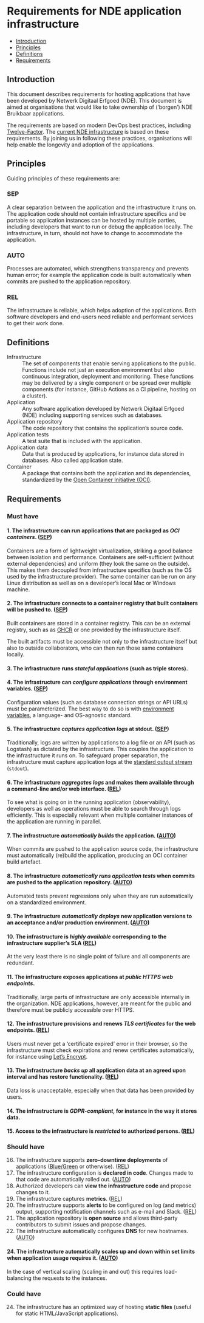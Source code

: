 # Requirements for NDE application infrastructure

* [Introduction](#introduction)
* [Principles](#principles)
* [Definitions](#definitions)
* [Requirements](#requirements)

## Introduction

This document describes requirements for hosting applications that have been developed by Netwerk Digitaal Erfgoed (NDE).
This document is aimed at organisations that would like to take ownership of (‘borgen’) NDE Bruikbaar applications.

The requirements are based on modern DevOps best practices, including [Twelve-Factor](https://12factor.net).
The [current NDE infrastructure](https://github.com/netwerk-digitaal-erfgoed/infrastructure) is based on these requirements.
By joining us in following these practices,
organisations will help enable the longevity and adoption of the applications.

## Principles

Guiding principles of these requirements are:

### SEP

A clear separation between the application and the infrastructure it runs on. 
The application code should not contain infrastructure specifics and be portable so application instances can be hosted by multiple parties, including developers that want to run or debug the application locally.
The infrastructure, in turn, should not have to change to accommodate the application.

### AUTO 

Processes are automated, which strengthens transparency and prevents human error;
for example the application code is built automatically when commits are pushed to the application repository.

### REL

The infrastructure is reliable, which helps adoption of the applications.
Both software developers and end-users need reliable and performant services to get their work done.

## Definitions

<dl>
    <dt>Infrastructure</dt>
    <dd>The set of components that enable serving applications to the public.
      Functions include not just an execution environment but also continuous integration, deployment and monitoring.
      These functions may be delivered by a single component or be spread over multiple components (for instance, GitHub Actions as a CI pipeline, hosting on a cluster).
    </dd>
    <dt>Application</dt>
    <dd>Any software application developed by Netwerk Digitaal Erfgoed (NDE) including supporting services such as databases.</dd>
    <dt>Application repository</dt>
    <dd>The code repository that contains the application’s source code.</dd>
    <dt>Application tests</dt>
    <dd>A test suite that is included with the application.</dd>
    <dt>Application data</dt>
    <dd>Data that is produced by applications, for instance data stored in databases. Also called application state.</dd>
    <dt>Container</dt>
    <dd>A package that contains both the application and its dependencies, 
        standardized by the <a href="https://opencontainers.org">Open Container Initiative (OCI)</a>.
    </dd>
</dl>

## Requirements

### Must have

#### 1. The infrastructure can run applications that are packaged as _OCI containers_. ([SEP](#sep))

Containers are a form of lightweight virtualization, striking a good balance between isolation and performance.
Containers are self-sufficient (without external dependencies) and uniform (they look the same on the outside).
This makes them decoupled from infrastructure specifics (such as the OS used by the infrastructure provider).
The same container can be run on any Linux distribution as well as on a developer’s local Mac or Windows machine.

#### 2. The infrastructure connects to a **container registry** that built containers will be pushed to. ([SEP](#sep))

Built containers are stored in a container registry.
This can be an external registry, such as as [GHCR](https://github.com/features/packages)
or one provided by the infrastructure itself.

The built artifacts must be accessible not only to the infrastructure itself but also to outside collaborators,
who can then run those same containers locally.

#### 3. The infrastructure runs _stateful applications_ (such as triple stores).

#### 4. The infrastructure can _configure applications_ through environment variables. ([SEP](#sep))

Configuration values (such as database connection strings or API URLs) must be parameterized.
The best way to do so is with [environment variables](https://12factor.net/config), a language- and OS-agnostic standard.

#### 5. The infrastructure _captures application logs_ at stdout. ([SEP](#sep))

Traditionally, logs are written by applications to a log file or an API (such as Logstash) as dictated by the infrastructure.
This couples the application to the infrastructure it runs on.
To safeguard proper separation, the infrastructure must capture application logs at the [standard output stream](https://12factor.net/logs) (`stdout`). 

#### 6. The infrastructure _aggregates logs_ and makes them available through a command-line and/or web interface. ([REL](#rel))

To see what is going on in the running application (observability),
developers as well as operations must be able to search through logs efficiently.
This is especially relevant when multiple container instances of the application are running in parallel.

#### 7. The infrastructure _automatically builds_ the application. ([AUTO](#auto))

When commits are pushed to the application source code, the infrastructure must automatically (re)build the application,
producing an OCI container build artefact.

#### 8. The infrastructure _automatically runs application tests_ when commits are pushed to the application repository. ([AUTO](#auto))

Automated tests prevent regressions only when they are run automatically on a standardized environment.

#### 9. The infrastructure _automatically deploys_ new application versions to an acceptance and/or production environment. ([AUTO](#auto))

#### 10. The infrastructure is _highly available_ corresponding to the infrastructure supplier’s SLA ([REL](#rel))

At the very least there is no single point of failure and all components are redundant.

#### 11. The infrastructure exposes applications at _public HTTPS web endpoints_.

Traditionally, large parts of infrastructure are only accessible internally in the organization.
NDE applications, however, are meant for the public and therefore must be publicly accessible over HTTPS.

#### 12. The infrastructure provisions and renews _TLS certificates_ for the web endpoints. ([REL](#rel))

Users must never get a ‘certificate expired’ error in their browser,
so the infrastructure must check expirations and renew certificates automatically,
for instance using [Let’s Encrypt](https://letsencrypt.org).

#### 13. The infrastructure _backs up_ all application data at an agreed upon interval and has restore functionality. ([REL](#rel))

Data loss is unacceptable, especially when that data has been provided by users.

#### 14. The infrastructure is _GDPR-compliant_, for instance in the way it stores data.

#### 15. Access to the infrastructure is _restricted_ to authorized persons. ([REL](#rel))

### Should have

16. The infrastructure supports **zero-downtime deployments** of applications ([Blue/Green](https://martinfowler.com/bliki/BlueGreenDeployment.html) or otherwise). ([REL](#rel))
17. The infrastructure configuration is **declared in code**. Changes made to that code are automatically rolled out. ([AUTO](#auto))
18. Authorized developers can **view the infrastructure code** and propose changes to it.
19. The infrastructure captures **metrics**. ([REL](#rel))
20. The infrastructure supports **alerts** to be configured on log (and metrics) output, supporting notification channels such as e-mail and Slack. ([REL](#rel))
21. The application repository is **open source** and allows third-party contributors to submit issues and propose changes.
22. The infrastructure automatically configures **DNS** for new hostnames. ([AUTO](#auto))

#### 24. The infrastructure **automatically scales** up and down within set limits when application usage requires it. ([AUTO](#auto))

In the case of vertical scaling (scaling in and out) this requires load-balancing the requests to the instances.

### Could have

24. The infrastructure has an optimized way of hosting **static files** (useful for static HTML/JavaScript applications).
